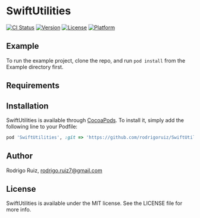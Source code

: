 # SwiftUtilities

[![CI Status](http://img.shields.io/travis/rodrigo.ruiz7@gmail.com/SwiftUtilities.svg?style=flat)](https://travis-ci.org/rodrigo.ruiz7@gmail.com/SwiftUtilities)
[![Version](https://img.shields.io/cocoapods/v/SwiftUtilities.svg?style=flat)](http://cocoapods.org/pods/SwiftUtilities)
[![License](https://img.shields.io/cocoapods/l/SwiftUtilities.svg?style=flat)](http://cocoapods.org/pods/SwiftUtilities)
[![Platform](https://img.shields.io/cocoapods/p/SwiftUtilities.svg?style=flat)](http://cocoapods.org/pods/SwiftUtilities)

## Example

To run the example project, clone the repo, and run `pod install` from the Example directory first.

## Requirements

## Installation

SwiftUtilities is available through [CocoaPods](http://cocoapods.org). To install
it, simply add the following line to your Podfile:

```ruby
pod 'SwiftUtilities', :git => 'https://github.com/rodrigoruiz/SwiftUtilities.git'
```

## Author

Rodrigo Ruiz, rodrigo.ruiz7@gmail.com

## License

SwiftUtilities is available under the MIT license. See the LICENSE file for more info.
